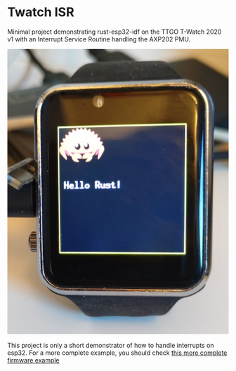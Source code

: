 # Twatch ISR

Minimal project demonstrating rust-esp32-idf on the TTGO T-Watch 2020 v1 with an
Interrupt Service Routine handling the AXP202 PMU.

![Photo of the watch displaying "Hello Rust!"](./assets/example.jpg)

This project is only a short demonstrator of how to handle interrupts on esp32.
For a more complete example, you should check [this more complete firmware example](https://github.com/pyaillet/twatch-idf-rs)

